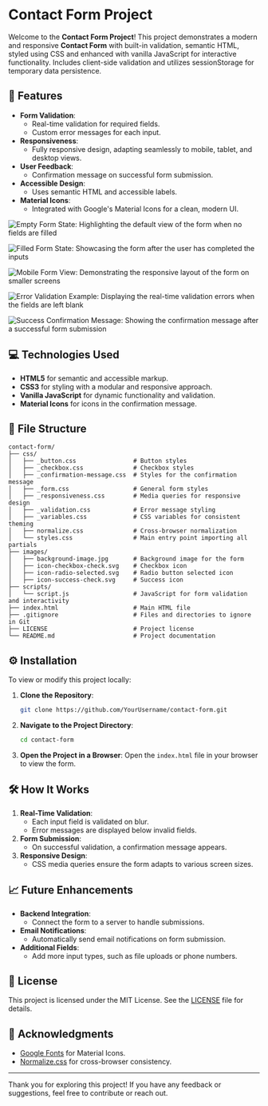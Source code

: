 # Contact Form Project

Welcome to the **Contact Form Project**! This project demonstrates a modern and responsive **Contact Form** with built-in validation, semantic HTML, styled using CSS and enhanced with vanilla JavaScript for interactive functionality. Includes client-side validation and utilizes sessionStorage for temporary data persistence.

## 🚀 Features

-   **Form Validation**:
    -   Real-time validation for required fields.
    -   Custom error messages for each input.
-   **Responsiveness**:
    -   Fully responsive design, adapting seamlessly to mobile, tablet, and desktop views.
-   **User Feedback**:
    -   Confirmation message on successful form submission.
-   **Accessible Design**:
    -   Uses semantic HTML and accessible labels.
-   **Material Icons**:
    -   Integrated with Google's Material Icons for a clean, modern UI.

![Empty Form State: Highlighting the default view of the form when no fields are filled](https://github.com/user-attachments/assets/e21dab2a-6500-420e-808a-d9a4db770ac6)


![Filled Form State: Showcasing the form after the user has completed the inputs](https://github.com/user-attachments/assets/4d2b2bef-1b22-4c1d-9c18-d74c27862374)

![Mobile Form View: Demonstrating the responsive layout of the form on smaller screens](https://github.com/user-attachments/assets/a1225da0-2982-4a64-aae6-7e95a238ba2c)

![Error Validation Example: Displaying the real-time validation errors when the fields are left blank](https://github.com/user-attachments/assets/b6a4d56b-836d-4a0a-a02f-b3da502a9afa)

![Success Confirmation Message: Showing the confirmation message after a successful form submission](https://github.com/user-attachments/assets/a6417701-ab3e-4e5a-87bd-215e891edfc7)

## 💻 Technologies Used

-   **HTML5** for semantic and accessible markup.
-   **CSS3** for styling with a modular and responsive approach.
-   **Vanilla JavaScript** for dynamic functionality and validation.
-   **Material Icons** for icons in the confirmation message.

## 📂 File Structure

```plaintext
contact-form/
├── css/
│   ├── _button.css                # Button styles
│   ├── _checkbox.css              # Checkbox styles
│   ├── _confirmation-message.css  # Styles for the confirmation message
│   ├── _form.css                  # General form styles
│   ├── _responsiveness.css        # Media queries for responsive design
│   ├── _validation.css            # Error message styling
│   ├── _variables.css             # CSS variables for consistent theming
│   ├── normalize.css              # Cross-browser normalization
│   └── styles.css                 # Main entry point importing all partials
├── images/
│   ├── background-image.jpg       # Background image for the form
│   ├── icon-checkbox-check.svg    # Checkbox icon
│   ├── icon-radio-selected.svg    # Radio button selected icon
│   ├── icon-success-check.svg     # Success icon
├── scripts/
│   └── script.js                  # JavaScript for form validation and interactivity
├── index.html                     # Main HTML file
├── .gitignore                     # Files and directories to ignore in Git
├── LICENSE                        # Project license
└── README.md                      # Project documentation
```

## ⚙️ Installation

To view or modify this project locally:

1. **Clone the Repository**:

    ```bash
    git clone https://github.com/YourUsername/contact-form.git
    ```

2. **Navigate to the Project Directory**:

    ```bash
    cd contact-form
    ```

3. **Open the Project in a Browser**:
   Open the `index.html` file in your browser to view the form.

## 🛠️ How It Works

1. **Real-Time Validation**:
    - Each input field is validated on blur.
    - Error messages are displayed below invalid fields.
2. **Form Submission**:
    - On successful validation, a confirmation message appears.
3. **Responsive Design**:
    - CSS media queries ensure the form adapts to various screen sizes.

## 📈 Future Enhancements

-   **Backend Integration**:
    -   Connect the form to a server to handle submissions.
-   **Email Notifications**:
    -   Automatically send email notifications on form submission.
-   **Additional Fields**:
    -   Add more input types, such as file uploads or phone numbers.

## 📝 License

This project is licensed under the MIT License. See the [LICENSE](LICENSE) file for details.

## 🤝 Acknowledgments

-   [Google Fonts](https://fonts.google.com/) for Material Icons.
-   [Normalize.css](https://necolas.github.io/normalize.css/) for cross-browser consistency.

---

Thank you for exploring this project! If you have any feedback or suggestions, feel free to contribute or reach out.

